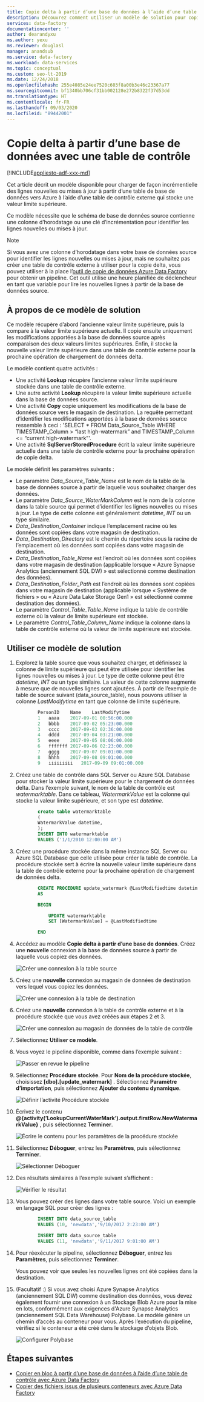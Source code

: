 ```yaml
---
title: Copie delta à partir d’une base de données à l’aide d’une table de contrôle
description: Découvrez comment utiliser un modèle de solution pour copier de façon incrémentielle uniquement les nouvelles lignes ou celles mises à jour dans une base de données avec Azure Data Factory.
services: data-factory
documentationcenter: ''
author: dearandyxu
ms.author: yexu
ms.reviewer: douglasl
manager: anandsub
ms.service: data-factory
ms.workload: data-services
ms.topic: conceptual
ms.custom: seo-lt-2019
ms.date: 12/24/2018
ms.openlocfilehash: 255e4085e24ee7520c603f8a00b3e46c23367a77
ms.sourcegitcommit: bf1340bb706cf31bb002128e272b8322f37d53dd
ms.translationtype: HT
ms.contentlocale: fr-FR
ms.lasthandoff: 09/03/2020
ms.locfileid: "89442001"
---
```

# <a name="delta-copy-from-a-database-with-a-control-table"></a>Copie delta à partir d’une base de données avec une table de contrôle

[!INCLUDE[appliesto-adf-xxx-md](includes/appliesto-adf-xxx-md.md)]

Cet article décrit un modèle disponible pour charger de façon incrémentielle des lignes nouvelles ou mises à jour à partir d’une table de base de données vers Azure à l’aide d’une table de contrôle externe qui stocke une valeur limite supérieure.

Ce modèle nécessite que le schéma de base de données source contienne une colonne d’horodatage ou une clé d’incrémentation pour identifier les lignes nouvelles ou mises à jour.

>[!NOTE]
> Si vous avez une colonne d’horodatage dans votre base de données source pour identifier les lignes nouvelles ou mises à jour, mais ne souhaitez pas créer une table de contrôle externe à utiliser pour la copie delta, vous pouvez utiliser à la place l’[outil de copie de données Azure Data Factory](copy-data-tool.md) pour obtenir un pipeline. Cet outil utilise une heure planifiée de déclencheur en tant que variable pour lire les nouvelles lignes à partir de la base de données source.

## <a name="about-this-solution-template"></a>À propos de ce modèle de solution

Ce modèle récupère d’abord l’ancienne valeur limite supérieure, puis la compare à la valeur limite supérieure actuelle. Il copie ensuite uniquement les modifications apportées à la base de données source après comparaison des deux valeurs limites supérieures. Enfin, il stocke la nouvelle valeur limite supérieure dans une table de contrôle externe pour la prochaine opération de chargement de données delta.

Le modèle contient quatre activités :
- Une activité **Lookup** récupère l’ancienne valeur limite supérieure stockée dans une table de contrôle externe.
- Une autre activité **Lookup** récupère la valeur limite supérieure actuelle dans la base de données source.
- Une activité **Copy** copie uniquement les modifications de la base de données source vers le magasin de destination. La requête permettant d’identifier les modifications apportées à la base de données source ressemble à ceci : 'SELECT * FROM Data_Source_Table WHERE TIMESTAMP_Column > “last high-watermark” and TIMESTAMP_Column <= “current high-watermark”'.
- Une activité **SqlServerStoredProcedure** écrit la valeur limite supérieure actuelle dans une table de contrôle externe pour la prochaine opération de copie delta.

Le modèle définit les paramètres suivants :
- Le paramètre *Data_Source_Table_Name* est le nom de la table de la base de données source à partir de laquelle vous souhaitez charger des données.
- Le paramètre *Data_Source_WaterMarkColumn* est le nom de la colonne dans la table source qui permet d’identifier les lignes nouvelles ou mises à jour. Le type de cette colonne est généralement *datetime*, *INT* ou un type similaire.
- *Data_Destination_Container* indique l’emplacement racine où les données sont copiées dans votre magasin de destination.
- *Data_Destination_Directory* est le chemin du répertoire sous la racine de l’emplacement où les données sont copiées dans votre magasin de destination.
- *Data_Destination_Table_Name* est l’endroit où les données sont copiées dans votre magasin de destination (applicable lorsque « Azure Synapse Analytics (anciennement SQL DW) » est sélectionné comme destination des données).
- *Data_Destination_Folder_Path* est l’endroit où les données sont copiées dans votre magasin de destination (applicable lorsque « Système de fichiers » ou « Azure Data Lake Storage Gen1 » est sélectionné comme destination des données).
- Le paramètre *Control_Table_Table_Name* indique la table de contrôle externe où la valeur de limite supérieure est stockée.
- Le paramètre *Control_Table_Column_Name* indique la colonne dans la table de contrôle externe où la valeur de limite supérieure est stockée.

## <a name="how-to-use-this-solution-template"></a>Utiliser ce modèle de solution

1. Explorez la table source que vous souhaitez charger, et définissez la colonne de limite supérieure qui peut être utilisée pour identifier les lignes nouvelles ou mises à jour. Le type de cette colonne peut être *datetime*, *INT* ou un type similaire. La valeur de cette colonne augmente à mesure que de nouvelles lignes sont ajoutées. À partir de l’exemple de table de source suivant (data_source_table), nous pouvons utiliser la colonne *LastModifytime* en tant que colonne de limite supérieure.

    ```sql
            PersonID    Name    LastModifytime
            1   aaaa    2017-09-01 00:56:00.000
            2   bbbb    2017-09-02 05:23:00.000
            3   cccc    2017-09-03 02:36:00.000
            4   dddd    2017-09-04 03:21:00.000
            5   eeee    2017-09-05 08:06:00.000
            6   fffffff 2017-09-06 02:23:00.000
            7   gggg    2017-09-07 09:01:00.000
            8   hhhh    2017-09-08 09:01:00.000
            9   iiiiiiiii   2017-09-09 09:01:00.000
    ```
    
2. Créez une table de contrôle dans SQL Server ou Azure SQL Database pour stocker la valeur limite supérieure pour le chargement de données delta. Dans l’exemple suivant, le nom de la table de contrôle est *watermarktable*. Dans ce tableau, *WatermarkValue* est la colonne qui stocke la valeur limite supérieure, et son type est *datetime*.

    ```sql
            create table watermarktable
            (
            WatermarkValue datetime,
            );
            INSERT INTO watermarktable
            VALUES ('1/1/2010 12:00:00 AM')
    ```
    
3. Créez une procédure stockée dans la même instance SQL Server ou Azure SQL Database que celle utilisée pour créer la table de contrôle. La procédure stockée sert à écrire la nouvelle valeur limite supérieure dans la table de contrôle externe pour la prochaine opération de chargement de données delta.

    ```sql
            CREATE PROCEDURE update_watermark @LastModifiedtime datetime
            AS

            BEGIN

                UPDATE watermarktable
                SET [WatermarkValue] = @LastModifiedtime 

            END
    ```
    
4. Accédez au modèle **Copie delta à partir d’une base de données**. Créez une **nouvelle** connexion à la base de données source à partir de laquelle vous copiez des données.

    ![Créer une connexion à la table source](media/solution-template-delta-copy-with-control-table/DeltaCopyfromDB_with_ControlTable4.png)

5. Créez une **nouvelle** connexion au magasin de données de destination vers lequel vous copiez les données.

    ![Créer une connexion à la table de destination](media/solution-template-delta-copy-with-control-table/DeltaCopyfromDB_with_ControlTable5.png)

6. Créez une **nouvelle** connexion à la table de contrôle externe et à la procédure stockée que vous avez créées aux étapes 2 et 3.

    ![Créer une connexion au magasin de données de la table de contrôle](media/solution-template-delta-copy-with-control-table/DeltaCopyfromDB_with_ControlTable6.png)

7. Sélectionnez **Utiliser ce modèle**.
    
8. Vous voyez le pipeline disponible, comme dans l’exemple suivant :
  
    ![Passer en revue le pipeline](media/solution-template-delta-copy-with-control-table/DeltaCopyfromDB_with_ControlTable8.png)

9. Sélectionnez **Procédure stockée**. Pour **Nom de la procédure stockée**, choisissez **[dbo].[update_watermark]** . Sélectionnez **Paramètre d’importation**, puis sélectionnez **Ajouter du contenu dynamique**.  

    ![Définir l’activité Procédure stockée](media/solution-template-delta-copy-with-control-table/DeltaCopyfromDB_with_ControlTable9.png)  

10. Écrivez le contenu **\@{activity(’LookupCurrentWaterMark’).output.firstRow.NewWatermarkValue}** , puis sélectionnez **Terminer**.  

    ![Écrire le contenu pour les paramètres de la procédure stockée](media/solution-template-delta-copy-with-control-table/DeltaCopyfromDB_with_ControlTable10.png)       
     
11. Sélectionnez **Déboguer**, entrez les **Paramètres**, puis sélectionnez **Terminer**.

    ![Sélectionner **Déboguer**](media/solution-template-delta-copy-with-control-table/DeltaCopyfromDB_with_ControlTable11.png)

12. Des résultats similaires à l’exemple suivant s’affichent :

    ![Vérifier le résultat](media/solution-template-delta-copy-with-control-table/DeltaCopyfromDB_with_ControlTable12.png)

13. Vous pouvez créer des lignes dans votre table source. Voici un exemple en langage SQL pour créer des lignes :

    ```sql
            INSERT INTO data_source_table
            VALUES (10, 'newdata','9/10/2017 2:23:00 AM')

            INSERT INTO data_source_table
            VALUES (11, 'newdata','9/11/2017 9:01:00 AM')
    ```

14. Pour réexécuter le pipeline, sélectionnez **Déboguer**, entrez les **Paramètres**, puis sélectionnez **Terminer**.

    Vous pouvez voir que seules les nouvelles lignes ont été copiées dans la destination.

15. (Facultatif :) Si vous avez choisi Azure Synapse Analytics (anciennement SQL DW) comme destination des données, vous devez également fournir une connexion à un Stockage Blob Azure pour la mise en lots, conformément aux exigences d'Azure Synapse Analytics (anciennement SQL Data Warehouse) Polybase. Le modèle génère un chemin d’accès au conteneur pour vous. Après l’exécution du pipeline, vérifiez si le conteneur a été créé dans le stockage d’objets Blob.
    
    ![Configurer Polybase](media/solution-template-delta-copy-with-control-table/DeltaCopyfromDB_with_ControlTable15.png)
    
## <a name="next-steps"></a>Étapes suivantes

- [Copier en bloc à partir d’une base de données à l’aide d’une table de contrôle avec Azure Data Factory](solution-template-bulk-copy-with-control-table.md)
- [Copier des fichiers issus de plusieurs conteneurs avec Azure Data Factory](solution-template-copy-files-multiple-containers.md)
